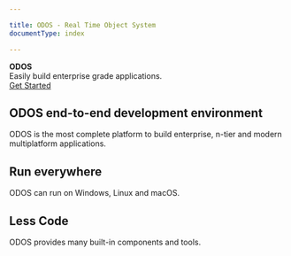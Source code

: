 ```yaml
---

title: ODOS - Real Time Object System
documentType: index

---
```


<style type="text/css">
footer{
  position: relative;
}
</style>

<div class="hero">
  <div class="wrap">
    <div class="text">
      <strong>ODOS</strong>
    </div>
    <div class="minitext">
    Easily build enterprise grade applications.
    </div>
    <div class="buttons-unit">
      <a href="manual/odos_introduction.md" class="button"><i class="glyphicon glyphicon-send"></i>Get Started</a>
    </div>
  </div>
</div>
<div class="key-section">
  <div class="container">
    <div class="row">
      <div class="col-md-8 col-md-offset-2 text-center">
        <i class="glyphicon glyphicon-grain"></i>
        <section>
          <h2>ODOS end-to-end development environment</h2>
          <p class="lead">ODOS is the most complete platform to build enterprise, n-tier and modern multiplatform applications.</p>
        </section>
      </div>
    </div>
  </div>
</div>
<div class="counter-key-section">
  <div class="container">
    <div class="row">
      <div class="col-md-8 col-md-offset-2 text-center">
        <i class="glyphicon glyphicon-transfer"></i>
        <section>
          <h2>Run everywhere</h2>
          <p class="lead">ODOS can run on Windows, Linux and macOS. </p>
        </section>
      </div>
    </div>
  </div>
</div>
<div class="key-section">
  <div class="container content">
    <div class="row">
      <div class="col-md-8 col-md-offset-2 text-center">
        <i class="glyphicon glyphicon-cutlery"></i>
        <section>
          <h2>Less Code</h2>
          <p class="lead">ODOS provides many built-in components and tools.</p>
        </section>
      </div>
    </div>
  </div>
</div>